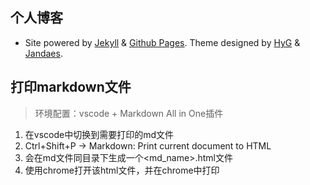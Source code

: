 ## 个人博客
- Site powered by [Jekyll](https://jekyllrb.com/) & [Github Pages](https://pages.github.com/). Theme designed by [HyG](https://github.com/Gaohaoyang) & [Jandaes](https://github.com/Jandaes).

## 打印markdown文件
> 环境配置：vscode + Markdown All in One插件
1. 在vscode中切换到需要打印的md文件
2. Ctrl+Shift+P -> Markdown: Print current document to HTML
3. 会在md文件同目录下生成一个<md_name>.html文件
4. 使用chrome打开该html文件，并在chrome中打印